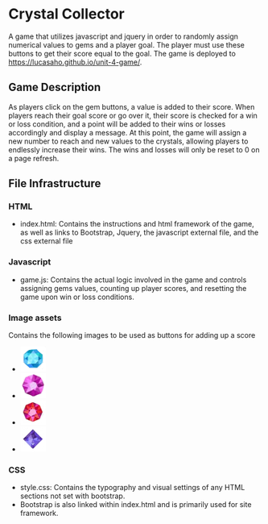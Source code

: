 # Crystal Collector
A game that utilizes javascript and jquery in order to randomly assign numerical values to gems and a player goal. The player must use these buttons to get their score equal to the goal. The game is deployed to https://lucasaho.github.io/unit-4-game/.

## Game Description
As players click on the gem buttons, a value is added to their score. When players reach their goal score or go over it, their score is checked for a win or loss condition, and a point will be added to their wins or losses accordingly and display a message. At this point, the game will assign a new number to reach and new values to the crystals, allowing players to endlessly increase their wins. The wins and losses will only be reset to 0 on a page refresh. 

## File Infrastructure
### HTML
  * index.html: Contains the instructions and html framework of the game, as well as links to Bootstrap, Jquery, the javascript external file, and the css external file

### Javascript
  * game.js: Contains the actual logic involved in the game and controls assigning gems values, counting up player scores, and resetting the game upon win or loss conditions.

### Image assets 
Contains the following images to be used as buttons for adding up a score
* ![Image of GemOne](https://github.com/LucasAho/unit-4-game/blob/master/Assets/images/GemOne.png?raw=true)
* ![Image of GemTwo](https://github.com/LucasAho/unit-4-game/blob/master/Assets/images/GemTwo.png?raw=true)
* ![Image of GemOne](https://github.com/LucasAho/unit-4-game/blob/master/Assets/images/GemThree.png?raw=true)
* ![Image of GemOne](https://github.com/LucasAho/unit-4-game/blob/master/Assets/images/GemFour.png?raw=true)

### CSS
  * style.css: Contains the typography and visual settings of any HTML sections not set with bootstrap.
  * Bootstrap is also linked within index.html and is primarily used for site framework.

